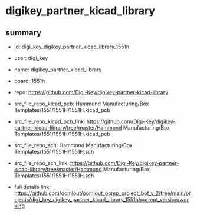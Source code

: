 # digikey_partner_kicad_library
 
## summary 
* id: digi_key_digikey_partner_kicad_library_1551h
* user: digi_key
* name: digikey_partner_kicad_library
* board: 1551h
* repo: https://github.com/Digi-Key/digikey-partner-kicad-library
* src_file_repo_kicad_pcb: Hammond Manufacturing/Box Templates/1551/1551H/1551H.kicad_pcb
* src_file_repo_kicad_pcb_link: https://github.com/Digi-Key/digikey-partner-kicad-library/tree/master/Hammond Manufacturing/Box Templates/1551/1551H/1551H.kicad_pcb


* src_file_repo_sch: Hammond Manufacturing/Box Templates/1551/1551H/1551H.sch
* src_file_repo_sch_link: https://github.com/Digi-Key/digikey-partner-kicad-library/tree/master/Hammond Manufacturing/Box Templates/1551/1551H/1551H.sch
* full details link: https://github.com/oomlout/oomlout_oomp_project_bot_v_2/tree/main/projects/digi_key_digikey_partner_kicad_library_1551h/current_version/working  







